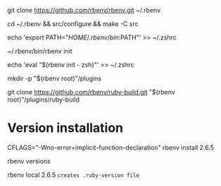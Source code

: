 <!-- https://github.com/rbenv/rbenv -->

git clone https://github.com/rbenv/rbenv.git ~/.rbenv

cd ~/.rbenv && src/configure && make -C src

echo 'export PATH="$HOME/.rbenv/bin:$PATH"' >> ~/.zshrc

~/.rbenv/bin/rbenv init

echo 'eval "$(rbenv init - zsh)"' >> ~/.zshrc

<!-- https://github.com/rbenv/ruby-build#readme -->

mkdir -p "$(rbenv root)"/plugins

git clone https://github.com/rbenv/ruby-build.git "$(rbenv root)"/plugins/ruby-build

# Version installation

CFLAGS="-Wno-error=implicit-function-declaration" rbenv install 2.6.5

rbenv versions

rbenv local 2.6.5 ```creates .ruby-version file```
